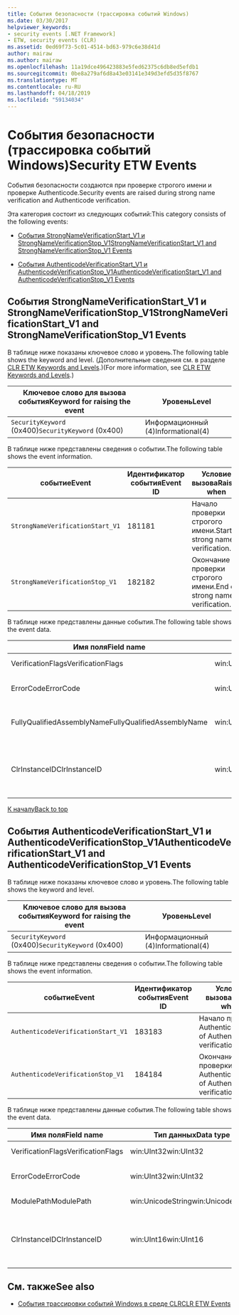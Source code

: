 ```yaml
---
title: События безопасности (трассировка событий Windows)
ms.date: 03/30/2017
helpviewer_keywords:
- security events [.NET Framework]
- ETW, security events (CLR)
ms.assetid: 0ed69f73-5c01-4514-bd63-979c6e38d41d
author: mairaw
ms.author: mairaw
ms.openlocfilehash: 11a19dce496423883e5fed62375c6db8ed5efdb1
ms.sourcegitcommit: 0be8a279af6d8a43e03141e349d3efd5d35f8767
ms.translationtype: MT
ms.contentlocale: ru-RU
ms.lasthandoff: 04/18/2019
ms.locfileid: "59134034"
---
```

# <a name="security-etw-events"></a><span data-ttu-id="437ec-102">События безопасности (трассировка событий Windows)</span><span class="sxs-lookup"><span data-stu-id="437ec-102">Security ETW Events</span></span>
<a name="top"></a> <span data-ttu-id="437ec-103">События безопасности создаются при проверке строгого имени и проверке Authenticode.</span><span class="sxs-lookup"><span data-stu-id="437ec-103">Security events are raised during strong name verification and Authenticode verification.</span></span>  
  
 <span data-ttu-id="437ec-104">Эта категория состоит из следующих событий:</span><span class="sxs-lookup"><span data-stu-id="437ec-104">This category consists of the following events:</span></span>  
  
-   [<span data-ttu-id="437ec-105">События StrongNameVerificationStart_V1 и StrongNameVerificationStop_V1</span><span class="sxs-lookup"><span data-stu-id="437ec-105">StrongNameVerificationStart_V1 and StrongNameVerificationStop_V1 Events</span></span>](#strongnameverificationstart_v1_and_strongnameverificationstop_v1_events)  
  
-   [<span data-ttu-id="437ec-106">События AuthenticodeVerificationStart_V1 и AuthenticodeVerificationStop_V1</span><span class="sxs-lookup"><span data-stu-id="437ec-106">AuthenticodeVerificationStart_V1 and AuthenticodeVerificationStop_V1 Events</span></span>](#authenticodeverificationstart_v1_and_authenticodeverificationstop_v1_events)  
  
<a name="strongnameverificationstart_v1_and_strongnameverificationstop_v1_events"></a>   
## <a name="strongnameverificationstartv1-and-strongnameverificationstopv1-events"></a><span data-ttu-id="437ec-107">События StrongNameVerificationStart_V1 и StrongNameVerificationStop_V1</span><span class="sxs-lookup"><span data-stu-id="437ec-107">StrongNameVerificationStart_V1 and StrongNameVerificationStop_V1 Events</span></span>  
 <span data-ttu-id="437ec-108">В таблице ниже показаны ключевое слово и уровень.</span><span class="sxs-lookup"><span data-stu-id="437ec-108">The following table shows the keyword and level.</span></span> <span data-ttu-id="437ec-109">(Дополнительные сведения см. в разделе [CLR ETW Keywords and Levels](../../../docs/framework/performance/clr-etw-keywords-and-levels.md).)</span><span class="sxs-lookup"><span data-stu-id="437ec-109">(For more information, see [CLR ETW Keywords and Levels](../../../docs/framework/performance/clr-etw-keywords-and-levels.md).)</span></span>  
  
|<span data-ttu-id="437ec-110">Ключевое слово для вызова события</span><span class="sxs-lookup"><span data-stu-id="437ec-110">Keyword for raising the event</span></span>|<span data-ttu-id="437ec-111">Уровень</span><span class="sxs-lookup"><span data-stu-id="437ec-111">Level</span></span>|  
|-----------------------------------|-----------|  
|<span data-ttu-id="437ec-112">`SecurityKeyword` (0x400)</span><span class="sxs-lookup"><span data-stu-id="437ec-112">`SecurityKeyword` (0x400)</span></span>|<span data-ttu-id="437ec-113">Информационный (4)</span><span class="sxs-lookup"><span data-stu-id="437ec-113">Informational(4)</span></span>|  
  
 <span data-ttu-id="437ec-114">В таблице ниже представлены сведения о событии.</span><span class="sxs-lookup"><span data-stu-id="437ec-114">The following table shows the event information.</span></span>  
  
|<span data-ttu-id="437ec-115">событие</span><span class="sxs-lookup"><span data-stu-id="437ec-115">Event</span></span>|<span data-ttu-id="437ec-116">Идентификатор события</span><span class="sxs-lookup"><span data-stu-id="437ec-116">Event ID</span></span>|<span data-ttu-id="437ec-117">Условие вызова</span><span class="sxs-lookup"><span data-stu-id="437ec-117">Raised when</span></span>|  
|-----------|--------------|-----------------|  
|`StrongNameVerificationStart_V1`|<span data-ttu-id="437ec-118">181</span><span class="sxs-lookup"><span data-stu-id="437ec-118">181</span></span>|<span data-ttu-id="437ec-119">Начало проверки строгого имени.</span><span class="sxs-lookup"><span data-stu-id="437ec-119">Start of strong name verification.</span></span>|  
|`StrongNameVerificationStop_V1`|<span data-ttu-id="437ec-120">182</span><span class="sxs-lookup"><span data-stu-id="437ec-120">182</span></span>|<span data-ttu-id="437ec-121">Окончание проверки строгого имени.</span><span class="sxs-lookup"><span data-stu-id="437ec-121">End of strong name verification.</span></span>|  
  
 <span data-ttu-id="437ec-122">В таблице ниже представлены данные события.</span><span class="sxs-lookup"><span data-stu-id="437ec-122">The following table shows the event data.</span></span>  
  
|<span data-ttu-id="437ec-123">Имя поля</span><span class="sxs-lookup"><span data-stu-id="437ec-123">Field name</span></span>|<span data-ttu-id="437ec-124">Тип данных</span><span class="sxs-lookup"><span data-stu-id="437ec-124">Data type</span></span>|<span data-ttu-id="437ec-125">Описание</span><span class="sxs-lookup"><span data-stu-id="437ec-125">Description</span></span>|  
|----------------|---------------|-----------------|  
|<span data-ttu-id="437ec-126">VerificationFlags</span><span class="sxs-lookup"><span data-stu-id="437ec-126">VerificationFlags</span></span>|<span data-ttu-id="437ec-127">win:UInt32</span><span class="sxs-lookup"><span data-stu-id="437ec-127">win:UInt32</span></span>|<span data-ttu-id="437ec-128">Флаги проверки.</span><span class="sxs-lookup"><span data-stu-id="437ec-128">The verification flags.</span></span>|  
|<span data-ttu-id="437ec-129">ErrorCode</span><span class="sxs-lookup"><span data-stu-id="437ec-129">ErrorCode</span></span>|<span data-ttu-id="437ec-130">win:UInt32</span><span class="sxs-lookup"><span data-stu-id="437ec-130">win:UInt32</span></span>|<span data-ttu-id="437ec-131">Код ошибки HResult.</span><span class="sxs-lookup"><span data-stu-id="437ec-131">The HResult error code.</span></span>|  
|<span data-ttu-id="437ec-132">FullyQualifiedAssemblyName</span><span class="sxs-lookup"><span data-stu-id="437ec-132">FullyQualifiedAssemblyName</span></span>|<span data-ttu-id="437ec-133">win:UnicodeString</span><span class="sxs-lookup"><span data-stu-id="437ec-133">win:UnicodeString</span></span>|<span data-ttu-id="437ec-134">Полное имя сборки.</span><span class="sxs-lookup"><span data-stu-id="437ec-134">The fully qualified assembly name.</span></span>|  
|<span data-ttu-id="437ec-135">ClrInstanceID</span><span class="sxs-lookup"><span data-stu-id="437ec-135">ClrInstanceID</span></span>|<span data-ttu-id="437ec-136">win:UInt16</span><span class="sxs-lookup"><span data-stu-id="437ec-136">win:UInt16</span></span>|<span data-ttu-id="437ec-137">Уникальный идентификатор экземпляра CLR или CoreCLR.</span><span class="sxs-lookup"><span data-stu-id="437ec-137">Unique ID for the instance of CLR or CoreCLR.</span></span>|  
  
 [<span data-ttu-id="437ec-138">К началу</span><span class="sxs-lookup"><span data-stu-id="437ec-138">Back to top</span></span>](#top)  
  
<a name="authenticodeverificationstart_v1_and_authenticodeverificationstop_v1_events"></a>   
## <a name="authenticodeverificationstartv1-and-authenticodeverificationstopv1-events"></a><span data-ttu-id="437ec-139">События AuthenticodeVerificationStart_V1 и AuthenticodeVerificationStop_V1</span><span class="sxs-lookup"><span data-stu-id="437ec-139">AuthenticodeVerificationStart_V1 and AuthenticodeVerificationStop_V1 Events</span></span>  
 <span data-ttu-id="437ec-140">В таблице ниже показаны ключевое слово и уровень.</span><span class="sxs-lookup"><span data-stu-id="437ec-140">The following table shows the keyword and level.</span></span>  
  
|<span data-ttu-id="437ec-141">Ключевое слово для вызова события</span><span class="sxs-lookup"><span data-stu-id="437ec-141">Keyword for raising the event</span></span>|<span data-ttu-id="437ec-142">Уровень</span><span class="sxs-lookup"><span data-stu-id="437ec-142">Level</span></span>|  
|-----------------------------------|-----------|  
|<span data-ttu-id="437ec-143">`SecurityKeyword` (0x400)</span><span class="sxs-lookup"><span data-stu-id="437ec-143">`SecurityKeyword` (0x400)</span></span>|<span data-ttu-id="437ec-144">Информационный (4)</span><span class="sxs-lookup"><span data-stu-id="437ec-144">Informational(4)</span></span>|  
  
 <span data-ttu-id="437ec-145">В таблице ниже представлены сведения о событии.</span><span class="sxs-lookup"><span data-stu-id="437ec-145">The following table shows the event information.</span></span>  
  
|<span data-ttu-id="437ec-146">событие</span><span class="sxs-lookup"><span data-stu-id="437ec-146">Event</span></span>|<span data-ttu-id="437ec-147">Идентификатор события</span><span class="sxs-lookup"><span data-stu-id="437ec-147">Event ID</span></span>|<span data-ttu-id="437ec-148">Условие вызова</span><span class="sxs-lookup"><span data-stu-id="437ec-148">Raised when</span></span>|  
|-----------|--------------|-----------------|  
|`AuthenticodeVerificationStart_V1`|<span data-ttu-id="437ec-149">183</span><span class="sxs-lookup"><span data-stu-id="437ec-149">183</span></span>|<span data-ttu-id="437ec-150">Начало проверки Authenticode.</span><span class="sxs-lookup"><span data-stu-id="437ec-150">Start of Authenticode verification.</span></span>|  
|`AuthenticodeVerificationStop_V1`|<span data-ttu-id="437ec-151">184</span><span class="sxs-lookup"><span data-stu-id="437ec-151">184</span></span>|<span data-ttu-id="437ec-152">Окончание проверки Authenticode.</span><span class="sxs-lookup"><span data-stu-id="437ec-152">End of Authenticode verification.</span></span>|  
  
 <span data-ttu-id="437ec-153">В таблице ниже представлены данные события.</span><span class="sxs-lookup"><span data-stu-id="437ec-153">The following table shows the event data.</span></span>  
  
|<span data-ttu-id="437ec-154">Имя поля</span><span class="sxs-lookup"><span data-stu-id="437ec-154">Field name</span></span>|<span data-ttu-id="437ec-155">Тип данных</span><span class="sxs-lookup"><span data-stu-id="437ec-155">Data type</span></span>|<span data-ttu-id="437ec-156">Описание</span><span class="sxs-lookup"><span data-stu-id="437ec-156">Description</span></span>|  
|----------------|---------------|-----------------|  
|<span data-ttu-id="437ec-157">VerificationFlags</span><span class="sxs-lookup"><span data-stu-id="437ec-157">VerificationFlags</span></span>|<span data-ttu-id="437ec-158">win:UInt32</span><span class="sxs-lookup"><span data-stu-id="437ec-158">win:UInt32</span></span>|<span data-ttu-id="437ec-159">Флаги проверки.</span><span class="sxs-lookup"><span data-stu-id="437ec-159">The verification flags.</span></span>|  
|<span data-ttu-id="437ec-160">ErrorCode</span><span class="sxs-lookup"><span data-stu-id="437ec-160">ErrorCode</span></span>|<span data-ttu-id="437ec-161">win:UInt32</span><span class="sxs-lookup"><span data-stu-id="437ec-161">win:UInt32</span></span>|<span data-ttu-id="437ec-162">Код ошибки HResult.</span><span class="sxs-lookup"><span data-stu-id="437ec-162">The HResult error code.</span></span>|  
|<span data-ttu-id="437ec-163">ModulePath</span><span class="sxs-lookup"><span data-stu-id="437ec-163">ModulePath</span></span>|<span data-ttu-id="437ec-164">win:UnicodeString</span><span class="sxs-lookup"><span data-stu-id="437ec-164">win:UnicodeString</span></span>|<span data-ttu-id="437ec-165">Путь к модулю.</span><span class="sxs-lookup"><span data-stu-id="437ec-165">The module path.</span></span>|  
|<span data-ttu-id="437ec-166">ClrInstanceID</span><span class="sxs-lookup"><span data-stu-id="437ec-166">ClrInstanceID</span></span>|<span data-ttu-id="437ec-167">win:UInt16</span><span class="sxs-lookup"><span data-stu-id="437ec-167">win:UInt16</span></span>|<span data-ttu-id="437ec-168">Уникальный идентификатор экземпляра CLR или CoreCLR.</span><span class="sxs-lookup"><span data-stu-id="437ec-168">Unique ID for the instance of CLR or CoreCLR.</span></span>|  
  
## <a name="see-also"></a><span data-ttu-id="437ec-169">См. также</span><span class="sxs-lookup"><span data-stu-id="437ec-169">See also</span></span>

- [<span data-ttu-id="437ec-170">События трассировки событий Windows в среде CLR</span><span class="sxs-lookup"><span data-stu-id="437ec-170">CLR ETW Events</span></span>](../../../docs/framework/performance/clr-etw-events.md)
